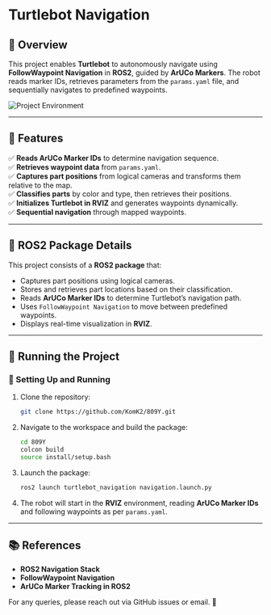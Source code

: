 # Turtlebot Navigation 

## 📌 Overview
This project enables **Turtlebot** to autonomously navigate using **FollowWaypoint Navigation** in **ROS2**, guided by **ArUCo Markers**. The robot reads marker IDs, retrieves parameters from the `params.yaml` file, and sequentially navigates to predefined waypoints.

![Project Environment](https://github.com/KomK2/809Y.git)

---

## 🚀 Features
✅ **Reads ArUCo Marker IDs** to determine navigation sequence.  
✅ **Retrieves waypoint data** from `params.yaml`.  
✅ **Captures part positions** from logical cameras and transforms them relative to the map.  
✅ **Classifies parts** by color and type, then retrieves their positions.  
✅ **Initializes Turtlebot in RVIZ** and generates waypoints dynamically.  
✅ **Sequential navigation** through mapped waypoints.  

---

## 📂 ROS2 Package Details
This project consists of a **ROS2 package** that:
- Captures part positions using logical cameras.
- Stores and retrieves part locations based on their classification.
- Reads **ArUCo Marker IDs** to determine Turtlebot’s navigation path.
- Uses `FollowWaypoint Navigation` to move between predefined waypoints.
- Displays real-time visualization in **RVIZ**.

---

## 🚀 Running the Project
### 📌 Setting Up and Running
1. Clone the repository:
   ```bash
   git clone https://github.com/KomK2/809Y.git
   ```
2. Navigate to the workspace and build the package:
   ```bash
   cd 809Y
   colcon build
   source install/setup.bash
   ```
3. Launch the package:
   ```bash
   ros2 launch turtlebot_navigation navigation.launch.py
   ```
4. The robot will start in the **RVIZ** environment, reading **ArUCo Marker IDs** and following waypoints as per `params.yaml`.

---

## 📚 References
- **ROS2 Navigation Stack**
- **FollowWaypoint Navigation**
- **ArUCo Marker Tracking in ROS2**

For any queries, please reach out via GitHub issues or email. 🚀

